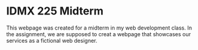 # IDMX 225 Midterm
This webpage was created for a midterm in my web development class. In the assignment, we are supposed to creat a webpage that showcases our services as a fictional web designer.
